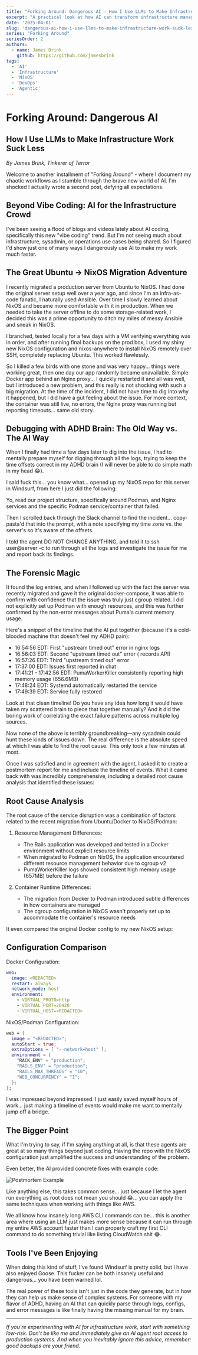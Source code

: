 ```yaml
---
title: "Forking Around: Dangerous AI - How I Use LLMs to Make Infrastructure Work Suck Less"
excerpt: "A practical look at how AI can transform infrastructure management, debug complex issues, and save your ADHD brain from the tedium of log analysis."
date: '2025-04-01'
slug: 'dangerous-ai-how-i-use-llms-to-make-infrastructure-work-suck-less'
series: "Forking Around"
seriesOrder: 2
authors:
  - name: James Brink
    github: https://github.com/jamesbrink
tags:
  - 'AI'
  - 'Infrastructure'
  - 'NixOS'
  - 'DevOps'
  - 'Agentic'
---
```


# Forking Around: Dangerous AI
## How I Use LLMs to Make Infrastructure Work Suck Less

_By James Brink, Tinkerer of Terror_

Welcome to another installment of "Forking Around" - where I document my chaotic workflows as I stumble through the brave new world of AI. I'm shocked I actually wrote a second post, defying all expectations.

## Beyond Vibe Coding: AI for the Infrastructure Crowd

I've been seeing a flood of blogs and videos lately about AI coding, specifically this new "vibe coding" trend. But I'm not seeing much about infrastructure, sysadmin, or operations use cases being shared. So I figured I'd show just one of many ways I dangerously use AI to make my work much faster.

## The Great Ubuntu → NixOS Migration Adventure

I recently migrated a production server from Ubuntu to NixOS. I had done the original server setup well over a year ago, and since I'm an infra-as-code fanatic, I naturally used Ansible. Over time I slowly learned about NixOS and became more comfortable with it in production. When we needed to take the server offline to do some storage-related work, I decided this was a prime opportunity to ditch my miles of messy Ansible and sneak in NixOS.

I branched, tested locally for a few days with a VM verifying everything was in order, and after running final backups on the prod box, I used my shiny new NixOS configuration and nixos-anywhere to install NixOS remotely over SSH, completely replacing Ubuntu. This worked flawlessly.

So I killed a few birds with one stone and was very happy... things were working great, then one day our app randomly became unavailable. Simple Docker app behind an Nginx proxy... I quickly restarted it and all was well, but I introduced a new problem, and this really is not shocking with such a big migration. At the time of the incident, I did not have time to dig into why it happened, but I did have a gut feeling about the issue. For more context, the container was still live, no errors, the Nginx proxy was running but reporting timeouts... same old story.

## Debugging with ADHD Brain: The Old Way vs. The AI Way

When I finally had time a few days later to dig into the issue, I had to mentally prepare myself for digging through all the logs, trying to keep the time offsets correct in my ADHD brain (I will never be able to do simple math in my head 😂).

I said fuck this... you know what... opened up my NixOS repo for this server in Windsurf, from here I just did the following:

Yo, read our project structure, specifically around Podman, and Nginx services and the specific Podman service/container that failed.

Then I scrolled back through the Slack channel to find the incident... copy-pasta'd that into the prompt, with a note specifying my time zone vs. the server's so it's aware of the offsets.

I told the agent DO NOT CHANGE ANYTHING, and told it to ssh user@server -c <commands> to run through all the logs and investigate the issue for me and report back its findings.

## The Forensic Magic

It found the log entries, and when I followed up with the fact the server was recently migrated and gave it the original docker-compose, it was able to confirm with confidence that the issue was truly just cgroup related. I did not explicitly set up Podman with enough resources, and this was further confirmed by the non-error messages about Puma's current memory usage.

Here's a snippet of the timeline that the AI put together (because it's a cold-blooded machine that doesn't feel my ADHD pain):

- 16:54:56 EDT: First "upstream timed out" error in nginx logs 
- 16:56:03 EDT: Second "upstream timed out" error (<REDACTED> records API)
- 16:57:26 EDT: Third "upstream timed out" error 
- 17:37:00 EDT: Issues first reported in chat
- 17:41:21 - 17:42:56 EDT: PumaWorkerKiller consistently reporting high memory usage (656.6MB)
- 17:48:24 EDT: Systemd automatically restarted the service
- 17:49:39 EDT: Service fully restored

Look at that clean timeline! Do you have any idea how long it would have taken my scattered brain to piece that together manually? And it did the boring work of correlating the exact failure patterns across multiple log sources.

Now none of the above is terribly groundbreaking—any sysadmin could hunt these kinds of issues down. The real difference is the absolute speed at which I was able to find the root cause. This only took a few minutes at most.

Once I was satisfied and in agreement with the agent, I asked it to create a postmortem report for me and include the timeline of events. What it came back with was incredibly comprehensive, including a detailed root cause analysis that identified these issues:

## Root Cause Analysis

The root cause of the service disruption was a combination of factors related to the recent migration from Ubuntu/Docker to NixOS/Podman:

1. Resource Management Differences:
   - The Rails application was developed and tested in a Docker environment without explicit resource limits
   - When migrated to Podman on NixOS, the application encountered different resource management behavior due to cgroup v2
   - PumaWorkerKiller logs showed consistent high memory usage (657MB) before the failure

2. Container Runtime Differences:
   - The migration from Docker to Podman introduced subtle differences in how containers are managed
   - The cgroup configuration in NixOS wasn't properly set up to accommodate the container's resource needs

It even compared the original Docker config to my new NixOS setup:

## Configuration Comparison

Docker Configuration:
```yaml
web:
  image: <REDACTED>
  restart: always
  network_mode: host
  environment:
    - VIRTUAL_PROTO=http
    - VIRTUAL_PORT=20420
    - VIRTUAL_HOST=<REDACTED>
```

NixOS/Podman Configuration:
```nix
web = {
  image = "<REDACTED>";
  autoStart = true;
  extraOptions = [ "--network=host" ];
  environment = {
    "RACK_ENV" = "production";
    "RAILS_ENV" = "production";
    "RAILS_MAX_THREADS" = "10";
    "WEB_CONCURRENCY" = "1";
  };
};
```

I was impressed beyond impressed. I just easily saved myself hours of work... just making a timeline of events would make me want to mentally jump off a bridge.

## The Bigger Point

What I'm trying to say, if I'm saying anything at all, is that these agents are great at so many things beyond just coding. Having the repo with the NixOS configuration just amplified the success and understanding of the problem.

Even better, the AI provided concrete fixes with example code:

![Postmortem Example](/images/articles/dangerous-ai-how-i-use-llms-to-make-infrastructure-work-suck-less/forking-around-postmortem01.png)

Like anything else, this takes common sense... just because I let the agent run everything as root does not mean you should 😂... you can apply the same techniques when working with things like AWS.

We all know how insanely long AWS CLI commands can be... this is another area where using an LLM just makes more sense because it can run through my entire AWS account faster than I can properly craft my first CLI command to do something trivial like listing CloudWatch shit 😂.

## Tools I've Been Enjoying

When doing this kind of stuff, I've found Windsurf is pretty solid, but I have also enjoyed Goose. This fucker can be both insanely useful and dangerous... you have been warned lol.

The real power of these tools isn't just in the code they generate, but in how they can help us make sense of complex systems. For someone with my flavor of ADHD, having an AI that can quickly parse through logs, configs, and error messages is like finally having the missing manual for my brain.

---

*If you're experimenting with AI for infrastructure work, start with something low-risk. Don't be like me and immediately give an AI agent root access to production systems. And when you inevitably ignore this advice, remember: good backups are your friend.*
